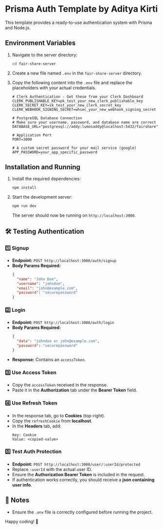 # Prisma Auth Template by Aditya Kirti

This template provides a ready-to-use authentication system with Prisma and Node.js.

## Environment Variables

1.  Navigate to the server directory:
    ```bash
    cd fair-share-server
    ```
2.  Create a new file named `.env` in the `fair-share-server` directory.
3.  Copy the following content into the `.env` file and replace the placeholders with your actual credentials.

    ```env
    # Clerk Authentication - Get these from your Clerk Dashboard
    CLERK_PUBLISHABLE_KEY=pk_test_your_new_clerk_publishable_key
    CLERK_SECRET_KEY=sk_test_your_new_clerk_secret_key
    CLERK_WEBHOOK_SIGNING_SECRET=whsec_your_new_webhook_signing_secret

    # PostgreSQL Database Connection
    # Make sure your username, password, and database name are correct
    DATABASE_URL="postgresql://addy:lumosaddy@localhost:5432/fairshare"

    # Application Port
    PORT=3000

    # A custom secret password for your mail service (google)
    APP_PASSWORD=your_app_specific_password
    ```

## Installation and Running

1.  Install the required dependencies:
    ```bash
    npm install
    ```
2.  Start the development server:
    ```bash
    npm run dev
    ```
    The server should now be running on `http://localhost:3000`.

## 🛠️ Testing Authentication

### 1️⃣ **Signup**

- **Endpoint:** `POST http://localhost:3000/auth/signup`
- **Body Params Required:**
  ```json
  {
    "name": "John Doe",
    "username": "johndoe",
    "email": "john@example.com",
    "password": "securepassword"
  }
  ```

### 2️⃣ **Login**

- **Endpoint:** `POST http://localhost:3000/auth/login`
- **Body Params Required:**
  ```json
  {
    "data": "johndoe or john@example.com",
    "password": "securepassword"
  }
  ```
- **Response:** Contains an `accessToken`.

### 3️⃣ **Use Access Token**

- Copy the `accessToken` received in the response.
- Paste it in the **Authorization** tab under the **Bearer Token** field.

### 4️⃣ **Use Refresh Token**

- In the response tab, go to **Cookies** (top-right).
- Copy the `refreshCookie` from **localhost**.
- In the **Headers** tab, add:
  ```
  Key: Cookie
  Value: <copied-value>
  ```

### 5️⃣ **Test Auth Protection**

- **Endpoint:** `POST http://localhost:3000/user/:userId/protected`
- Replace `:userId` with the actual user ID.
- Ensure the **Authorization Bearer Token** is included in the request.
- If authentication works correctly, you should receive a **json containing user info**.

## 📌 Notes

- Ensure the `.env` file is correctly configured before running the project.

Happy coding! 🚀
